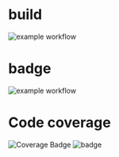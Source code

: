 # build
![example workflow](https://github.com/Fancia96/TAU6/actions/workflows/github-actions-demo.yml/badge.svg)

# badge
![example workflow](https://github.com/Fancia96/TAU6/actions/workflows/badge.yml/badge.svg)

# Code coverage 
![Coverage Badge](https://img.shields.io/endpoint?url=https://gist.githubusercontent.com/Fancia96/d650f5301cbcaf9872fa66294b172667/raw/TAU6_coverage.json)
![badge](https://img.shields.io/endpoint?url=https://gist.githubusercontent.com/Fancia96/d650f5301cbcaf9872fa66294b172667/raw/answer.json)
